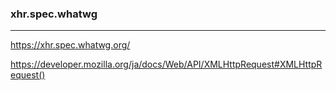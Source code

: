 ### xhr.spec.whatwg
---

https://xhr.spec.whatwg.org/

https://developer.mozilla.org/ja/docs/Web/API/XMLHttpRequest#XMLHttpRequest()















